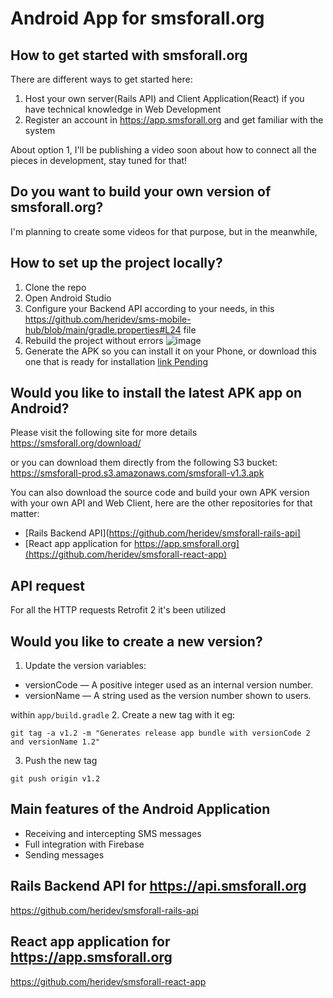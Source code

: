 Android App for smsforall.org
=================================

## How to get started with smsforall.org
There are different ways to get started here:
1. Host your own server(Rails API) and Client Application(React) if you have technical knowledge in Web Development
2. Register an account in https://app.smsforall.org and get familiar with the system

About option 1, I'll be publishing a video soon about how to connect all the pieces in development, stay tuned for that!

## Do you want to build your own version of smsforall.org?
I'm planning to create some videos for that purpose, but in the meanwhile, 

## How to set up the project locally?
1. Clone the repo
2. Open Android Studio
3. Configure your Backend API according to your needs, in this https://github.com/heridev/sms-mobile-hub/blob/main/gradle.properties#L24 file
4. Rebuild the project without errors
![image](https://github.com/heridev/sms-mobile-hub/assets/1863670/f41327f0-4521-4b5c-8213-f7914cc2549f)
5. Generate the APK so you can install it on your Phone, or download this one that is ready for installation
[link Pending](https://)

## Would you like to install the latest APK app on Android?
Please visit the following site for more details
https://smsforall.org/download/

or you can download them directly from the following S3 bucket:
https://smsforall-prod.s3.amazonaws.com/smsforall-v1.3.apk

You can also download the source code and build your own APK version with your
own API and Web Client, here are the other repositories for that matter:
- [Rails Backend API](https://github.com/heridev/smsforall-rails-api]
- [React app application for https://app.smsforall.org](https://github.com/heridev/smsforall-react-app)

## API request
For all the HTTP requests Retrofit 2 it's been utilized

## Would you like to create a new version?
1. Update the version variables:
- versionCode — A positive integer used as an internal version number.
- versionName — A string used as the version number shown to users.

within `app/build.gradle`
2. Create a new tag with it eg:
```
git tag -a v1.2 -m "Generates release app bundle with versionCode 2 and versionName 1.2"
```
3. Push the new tag
```
git push origin v1.2
```
## Main features of the Android Application
- Receiving and intercepting SMS messages
- Full integration with Firebase
- Sending messages


## Rails Backend API for https://api.smsforall.org
https://github.com/heridev/smsforall-rails-api

## React app application for https://app.smsforall.org
https://github.com/heridev/smsforall-react-app


